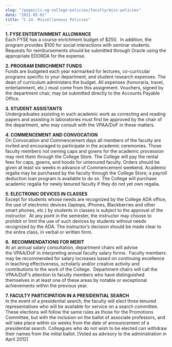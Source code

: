 ```yaml
---
slug: "/pages/ii-ug-college-policies/faculty/misc-policies"
date: "2021-05-01"
title: "C.24. Miscellaneous Policies"
---
```


**1\. FYSE ENTERTAINMENT ALLOWANCE**  
Each FYSE has a course enrichment budget of $250.  In addition, the program provides $100 for social interactions with seminar students. Requests for reimbursements should be submitted through Oracle using the appropriate EDORDA for the expense.

**2\. PROGRAM ENRICHMENT FUNDS**  
Funds are budgeted each year earmarked for lectures, co-curricular programs specific to your department, and student research expenses. The dean of curriculum administers the budget. All expenses (honoraria, travel, entertainment, etc.) must come from this assignment. Vouchers, signed by the department chair, may be submitted directly to the Accounts Payable Office.

**3\. STUDENT ASSISTANTS**  
Undergraduates assisting in such academic work as correcting and reading papers and assisting in laboratories must first be approved by the chair of the department, who may consult with the VPAA/DoF in these matters.

**4\. COMMENCEMENT AND CONVOCATION**  
On Convocation and Commencement days all members of the faculty are invited and encouraged to participate in the academic ceremonies. Those faculty members not owning caps and gowns for the academic procession may rent them through the College Store. The College will pay the rental fees for caps, gowns, and hoods for untenured faculty. Orders should be given at least six weeks in advance of Commencement weekend. Academic regalia may be purchased by the faculty through the College Store; a payroll deduction loan program is available to do so. The College will purchase academic regalia for newly tenured faculty if they do not yet own regalia.

**5\. ELECTRONIC DEVICES IN CLASSES**  
Except for students whose needs are recognized by the College ADA office, the use of electronic devices (laptops, iPhones, Blackberries and other smart phones, etc.) by students in classes is subject to the approval of the instructor.  At any point in the semester, the instructor may choose to prohibit or limit the use of such devices by students without needs recognized by the ADA. The instructor’s decision should be made clear to the entire class, in verbal or written form.

**6.  RECOMMENDATIONS FOR MERIT**  
At an annual salary consultation, department chairs will advise the VPAA/DoF in interpreting annual faculty salary forms.  Faculty members may be recommended for salary increases based on continuing excellence in teaching effectiveness, scholarly and/or creative activity and contributions to the work of the College.  Department chairs will call the VPAA/DoF’s attention to faculty members who have distinguished themselves in at least one of these areas by notable or exceptional achievements within the previous year.

**7\. FACULTY PARTICIPATION IN A PRESIDENTIAL SEARCH**  
In the event of a presidential search, the faculty will elect three tenured representatives who will be available for service on a search committee. These elections will follow the same rules as those for the Promotions Committee, but with the inclusion on the ballot of associate professors, and will take place within six weeks from the date of announcement of a presidential search. Colleagues who do not wish to be elected can withdraw their names from the initial ballot. [Voted as advisory to the administration in April 2012]